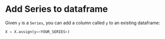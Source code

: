 # Add Series to dataframe


Given `y` is a `Series`, you can add a column called `y` to an existing dataframe:
```python
X = X.assign(y=<YOUR_SERIES>)
```
